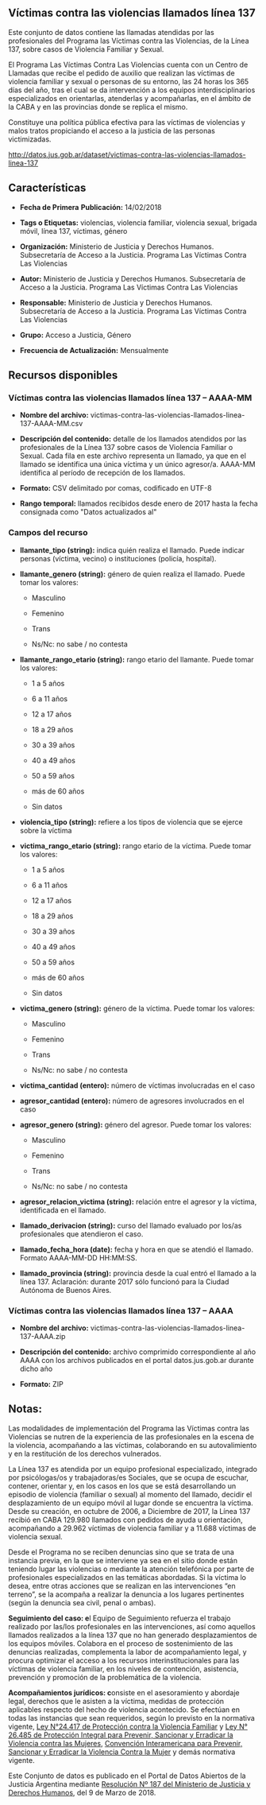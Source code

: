 Víctimas contra las violencias llamados línea 137
-------------------------------------------------

Este conjunto de datos contiene las llamadas atendidas por las profesionales del Programa las Víctimas contra las Violencias, de la Línea 137, sobre casos de Violencia Familiar y Sexual.

El Programa Las Víctimas Contra Las Violencias cuenta con un Centro de Llamadas que recibe el pedido de auxilio que realizan las víctimas de violencia familiar y sexual o personas de su entorno, las 24 horas los 365 días del año, tras el cual se da intervención a los equipos interdisciplinarios especializados en orientarlas, atenderlas y acompañarlas, en el ámbito de la CABA y en las provincias donde se replica el mismo.

Constituye una política pública efectiva para las víctimas de violencias y malos tratos propiciando el acceso a la justicia de las personas victimizadas.

http://datos.jus.gob.ar/dataset/victimas-contra-las-violencias-llamados-linea-137

Características
---------------

-   **Fecha de Primera** **Publicación:** 14/02/2018

-   **Tags o Etiquetas:** violencias, violencia familiar, violencia sexual, brigada móvil, línea 137, víctimas, género

-   **Organización:** Ministerio de Justicia y Derechos Humanos. Subsecretaría de Acceso a la Justicia. Programa Las Víctimas Contra Las Violencias

-   **Autor:** Ministerio de Justicia y Derechos Humanos. Subsecretaría de Acceso a la Justicia. Programa Las Víctimas Contra Las Violencias

-   **Responsable:** Ministerio de Justicia y Derechos Humanos. Subsecretaría de Acceso a la Justicia. Programa Las Víctimas Contra Las Violencias

-   **Grupo:** Acceso a Justicia, Género

-   **Frecuencia de Actualización:** Mensualmente

Recursos disponibles
--------------------

### Víctimas contra las violencias llamados línea 137 – AAAA-MM

-   **Nombre del archivo:** victimas-contra-las-violencias-llamados-linea-137-AAAA-MM.csv

-   **Descripción del contenido:** detalle de los llamados atendidos por las profesionales de la Línea 137 sobre casos de Violencia Familiar o Sexual. Cada fila en este archivo representa un llamado, ya que en el llamado se identifica una única víctima y un único agresor/a. AAAA-MM identifica al período de recepción de los llamados.

-   **Formato:** CSV delimitado por comas, codificado en UTF-8

-   **Rango temporal:** llamados recibidos desde enero de 2017 hasta la fecha consignada como "Datos actualizados al"

### Campos del recurso

-   **llamante_tipo (string):** indica quién realiza el llamado. Puede indicar personas (víctima, vecino) o instituciones (policía, hospital).

-   **llamante_genero (string):** género de quien realiza el llamado. Puede tomar los valores:

    -   Masculino

    -   Femenino

    -   Trans

    -   Ns/Nc: no sabe / no contesta

-   **llamante_rango_etario (string):** rango etario del llamante. Puede tomar los valores:

    -   1 a 5 años

    -   6 a 11 años

    -   12 a 17 años

    -   18 a 29 años

    -   30 a 39 años

    -   40 a 49 años

    -   50 a 59 años

    -   más de 60 años

    -   Sin datos

-   **violencia_tipo (string):** refiere a los tipos de violencia que se ejerce sobre la víctima

-   **victima_rango_etario (string):** rango etario de la víctima. Puede tomar los valores:

    -   1 a 5 años

    -   6 a 11 años

    -   12 a 17 años

    -   18 a 29 años

    -   30 a 39 años

    -   40 a 49 años

    -   50 a 59 años

    -   más de 60 años

    -   Sin datos

-   **victima_genero (string):** género de la víctima. Puede tomar los valores:

    -   Masculino

    -   Femenino

    -   Trans

    -   Ns/Nc: no sabe / no contesta

-   **victima_cantidad (entero):** número de víctimas involucradas en el caso

-   **agresor_cantidad (entero):** número de agresores involucrados en el caso

-   **agresor_genero (string):** género del agresor. Puede tomar los valores:

    -   Masculino

    -   Femenino

    -   Trans

    -   Ns/Nc: no sabe / no contesta

-   **agresor_relacion_victima (string):** relación entre el agresor y la víctima, identificada en el llamado.

-   **llamado_derivacion (string):** curso del llamado evaluado por los/as profesionales que atendieron el caso.

-   **llamado_fecha_hora (date):** fecha y hora en que se atendió el llamado. Formato AAAA-MM-DD HH:MM:SS.

-   **llamado_provincia (string):** provincia desde la cual entró el llamado a la línea 137. Aclaración: durante 2017 sólo funcionó para la Ciudad Autónoma de Buenos Aires.

### Víctimas contra las violencias llamados línea 137 – AAAA

-   **Nombre del archivo:** victimas-contra-las-violencias-llamados-linea-137-AAAA.zip

-   **Descripción del contenido:** archivo comprimido correspondiente al año AAAA con los archivos publicados en el portal datos.jus.gob.ar durante dicho año

-   **Formato:** ZIP

Notas: 
-------

Las modalidades de implementación del Programa las Víctimas contra las Violencias se nutren de la experiencia de las profesionales en la escena de la violencia, acompañando a las víctimas, colaborando en su autovalimiento y en la restitución de los derechos vulnerados.

La Línea 137 es atendida por un equipo profesional especializado, integrado por psicólogas/os y trabajadoras/es Sociales, que se ocupa de escuchar, contener, orientar y, en los casos en los que se está desarrollando un episodio de violencia (familiar o sexual) al momento del llamado, decidir el desplazamiento de un equipo móvil al lugar donde se encuentra la víctima. Desde su creación, en octubre de 2006, a Diciembre de 2017, la Línea 137 recibió en CABA 129.980 llamados con pedidos de ayuda u orientación, acompañando a 29.962 víctimas de violencia familiar y a 11.688 víctimas de violencia sexual.

Desde el Programa no se reciben denuncias sino que se trata de una instancia previa, en la que se interviene ya sea en el sitio donde están teniendo lugar las violencias o mediante la atención telefónica por parte de profesionales especializados en las temáticas abordadas. Si la víctima lo desea, entre otras acciones que se realizan en las intervenciones “en terreno”, se la acompaña a realizar la denuncia a los lugares pertinentes (según la denuncia sea civil, penal o ambas).

**Seguimiento del caso: e**l Equipo de Seguimiento refuerza el trabajo realizado por las/los profesionales en las intervenciones, así como aquellos llamados realizados a la línea 137 que no han generado desplazamientos de los equipos móviles. Colabora en el proceso de sostenimiento de las denuncias realizadas, complementa la labor de acompañamiento legal, y procura optimizar el acceso a los recursos interinstitucionales para las víctimas de violencia familiar, en los niveles de contención, asistencia, prevención y promoción de la problemática de la violencia.

**Acompañamientos jurídicos: c**onsiste en el asesoramiento y abordaje legal, derechos que le asisten a la víctima, medidas de protección aplicables respecto del hecho de violencia acontecido. Se efectúan en todas las instancias que sean requeridos, según lo previsto en la normativa vigente, [Ley N°24.417 de Protección contra la Violencia Familiar](http://servicios.infoleg.gob.ar/infolegInternet/anexos/90000-94999/93554/norma.htm) y [Ley N° 26.485 de Protección Integral para Prevenir, Sancionar y Erradicar la Violencia contra las Mujeres](http://servicios.infoleg.gob.ar/infolegInternet/anexos/150000-154999/152155/norma.htm), [Convención Interamericana para Prevenir, Sancionar y Erradicar la Violencia Contra la Mujer](http://servicios.infoleg.gob.ar/infolegInternet/anexos/35000-39999/36208/norma.htm) y demás normativa vigente.

Este Conjunto de datos es publicado en el Portal de Datos Abiertos de la Justicia Argentina mediante [Resolución Nº 187 del Ministerio de Justicia y Derechos Humanos](http://datos.jus.gob.ar/resoluciones/RESOL-2018-187-APN-MJ.pdf), del 9 de Marzo de 2018.
